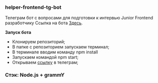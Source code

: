 ### helper-frontend-tg-bot
Телеграм бот с вопросами для подготовки к интервью Junior Frontend разработчику
Ссылка на бота [Здесь](https://t.me/JunFrontDevBot).

__Запуск бота__
- Клонируем репозиторий;
- В папке с репозиторием запускаем терминал;
- В терминале вводим команду npm install
- Запускаем командой npm start;
- Открываем [ссылку](https://t.me/JunFrontDevBot) в телеграм;


### Стэк: Node.js + grammY
